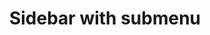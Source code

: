 ---
title: Sidebar with submenu
category: Application
paid: true
isActive: true
ltr: {"react":{"jsxTail":[{"code":"import { useEffect, useRef, useState } from \"react\";\n\nconst Menu = (props) => {\n    const { children, items } = props\n    const [isOpened, setIsOpened] = useState(false)\n    return (\n        <div className=\"\">\n            <button className=\"w-full flex items-center justify-between text-gray-600 p-2 rounded-lg  hover:bg-gray-50 active:bg-gray-100 duration-150\"\n                onClick={() => setIsOpened(!isOpened)}\n            >\n                <div className=\"flex items-center gap-x-2\">\n                    {children}\n                </div>\n                <svg xmlns=\"http://www.w3.org/2000/svg\" viewBox=\"0 0 20 20\" fill=\"currentColor\" className={`w-5 h-5 duration-150 ${isOpened ? 'rotate-180' : ''}`}>\n                    <path fillRule=\"evenodd\" d=\"M5.23 7.21a.75.75 0 011.06.02L10 11.168l3.71-3.938a.75.75 0 111.08 1.04l-4.25 4.5a.75.75 0 01-1.08 0l-4.25-4.5a.75.75 0 01.02-1.06z\" clipRule=\"evenodd\" />\n                </svg>\n            </button>\n            {\n                isOpened ? (\n                    <ul className=\"mx-4 px-2 border-l text-sm font-medium\">\n                        {\n                            items.map((item, idx) => (\n                                <li key={idx}>\n                                    <a href={item.href} className=\"flex items-center gap-x-2 text-gray-600 p-2 rounded-lg  hover:bg-gray-50 active:bg-gray-100 duration-150\">\n                                        {\n                                            item.icon ? (\n                                                <div className=\"text-gray-500\">{item.icon}</div>\n                                            ) : \"\"\n                                        }\n                                        {item.name}\n                                    </a>\n                                </li>\n                            ))\n                        }\n                    </ul>\n                ) : \"\"\n            }\n        </div>\n    )\n}\n\nconst Sidebar = () => {\n\n    const navigation = [\n        {\n            href: 'javascript:void(0)',\n            name: 'Overview',\n            icon: <svg xmlns=\"http://www.w3.org/2000/svg\" fill=\"none\" viewBox=\"0 0 24 24\" strokeWidth={1.5} stroke=\"currentColor\" className=\"w-5 h-5\">\n                <path strokeLinecap=\"round\" strokeLinejoin=\"round\" d=\"M6 6.878V6a2.25 2.25 0 012.25-2.25h7.5A2.25 2.25 0 0118 6v.878m-12 0c.235-.083.487-.128.75-.128h10.5c.263 0 .515.045.75.128m-12 0A2.25 2.25 0 004.5 9v.878m13.5-3A2.25 2.25 0 0119.5 9v.878m0 0a2.246 2.246 0 00-.75-.128H5.25c-.263 0-.515.045-.75.128m15 0A2.25 2.25 0 0121 12v6a2.25 2.25 0 01-2.25 2.25H5.25A2.25 2.25 0 013 18v-6c0-.98.626-1.813 1.5-2.122\" />\n            </svg>\n            ,\n        },\n        {\n            href: 'javascript:void(0)',\n            name: 'Integration',\n            icon: <svg xmlns=\"http://www.w3.org/2000/svg\" fill=\"none\" viewBox=\"0 0 24 24\" strokeWidth={1.5} stroke=\"currentColor\" className=\"w-5 h-5\">\n                <path strokeLinecap=\"round\" strokeLinejoin=\"round\" d=\"M14.25 6.087c0-.355.186-.676.401-.959.221-.29.349-.634.349-1.003 0-1.036-1.007-1.875-2.25-1.875s-2.25.84-2.25 1.875c0 .369.128.713.349 1.003.215.283.401.604.401.959v0a.64.64 0 01-.657.643 48.39 48.39 0 01-4.163-.3c.186 1.613.293 3.25.315 4.907a.656.656 0 01-.658.663v0c-.355 0-.676-.186-.959-.401a1.647 1.647 0 00-1.003-.349c-1.036 0-1.875 1.007-1.875 2.25s.84 2.25 1.875 2.25c.369 0 .713-.128 1.003-.349.283-.215.604-.401.959-.401v0c.31 0 .555.26.532.57a48.039 48.039 0 01-.642 5.056c1.518.19 3.058.309 4.616.354a.64.64 0 00.657-.643v0c0-.355-.186-.676-.401-.959a1.647 1.647 0 01-.349-1.003c0-1.035 1.008-1.875 2.25-1.875 1.243 0 2.25.84 2.25 1.875 0 .369-.128.713-.349 1.003-.215.283-.4.604-.4.959v0c0 .333.277.599.61.58a48.1 48.1 0 005.427-.63 48.05 48.05 0 00.582-4.717.532.532 0 00-.533-.57v0c-.355 0-.676.186-.959.401-.29.221-.634.349-1.003.349-1.035 0-1.875-1.007-1.875-2.25s.84-2.25 1.875-2.25c.37 0 .713.128 1.003.349.283.215.604.401.96.401v0a.656.656 0 00.658-.663 48.422 48.422 0 00-.37-5.36c-1.886.342-3.81.574-5.766.689a.578.578 0 01-.61-.58v0z\" />\n            </svg>\n            ,\n        },\n        {\n            href: 'javascript:void(0)',\n            name: 'Plans',\n            icon: <svg xmlns=\"http://www.w3.org/2000/svg\" fill=\"none\" viewBox=\"0 0 24 24\" strokeWidth={1.5} stroke=\"currentColor\" className=\"w-5 h-5\">\n                <path strokeLinecap=\"round\" strokeLinejoin=\"round\" d=\"M3.75 6A2.25 2.25 0 016 3.75h2.25A2.25 2.25 0 0110.5 6v2.25a2.25 2.25 0 01-2.25 2.25H6a2.25 2.25 0 01-2.25-2.25V6zM3.75 15.75A2.25 2.25 0 016 13.5h2.25a2.25 2.25 0 012.25 2.25V18a2.25 2.25 0 01-2.25 2.25H6A2.25 2.25 0 013.75 18v-2.25zM13.5 6a2.25 2.25 0 012.25-2.25H18A2.25 2.25 0 0120.25 6v2.25A2.25 2.25 0 0118 10.5h-2.25a2.25 2.25 0 01-2.25-2.25V6zM13.5 15.75a2.25 2.25 0 012.25-2.25H18a2.25 2.25 0 012.25 2.25V18A2.25 2.25 0 0118 20.25h-2.25A2.25 2.25 0 0113.5 18v-2.25z\" />\n            </svg>\n\n            ,\n        },\n        {\n            href: 'javascript:void(0)',\n            name: 'Transactions',\n            icon: <svg xmlns=\"http://www.w3.org/2000/svg\" fill=\"none\" viewBox=\"0 0 24 24\" strokeWidth={1.5} stroke=\"currentColor\" className=\"w-5 h-5\">\n                <path strokeLinecap=\"round\" strokeLinejoin=\"round\" d=\"M6.429 9.75L2.25 12l4.179 2.25m0-4.5l5.571 3 5.571-3m-11.142 0L2.25 7.5 12 2.25l9.75 5.25-4.179 2.25m0 0L21.75 12l-4.179 2.25m0 0l4.179 2.25L12 21.75 2.25 16.5l4.179-2.25m11.142 0l-5.571 3-5.571-3\" />\n            </svg>,\n        }\n    ]\n\n    const navsFooter = [\n        {\n            href: 'javascript:void(0)',\n            name: 'Help',\n            icon: <svg xmlns=\"http://www.w3.org/2000/svg\" fill=\"none\" viewBox=\"0 0 24 24\" strokeWidth={1.5} stroke=\"currentColor\" className=\"w-5 h-5\">\n                <path strokeLinecap=\"round\" strokeLinejoin=\"round\" d=\"M9.879 7.519c1.171-1.025 3.071-1.025 4.242 0 1.172 1.025 1.172 2.687 0 3.712-.203.179-.43.326-.67.442-.745.361-1.45.999-1.45 1.827v.75M21 12a9 9 0 11-18 0 9 9 0 0118 0zm-9 5.25h.008v.008H12v-.008z\" />\n            </svg>\n            ,\n        },\n        {\n            href: 'javascript:void(0)',\n            name: 'Settings',\n            icon: <svg xmlns=\"http://www.w3.org/2000/svg\" fill=\"none\" viewBox=\"0 0 24 24\" strokeWidth={1.5} stroke=\"currentColor\" className=\"w-5 h-5\">\n                <path strokeLinecap=\"round\" strokeLinejoin=\"round\" d=\"M9.594 3.94c.09-.542.56-.94 1.11-.94h2.593c.55 0 1.02.398 1.11.94l.213 1.281c.063.374.313.686.645.87.074.04.147.083.22.127.324.196.72.257 1.075.124l1.217-.456a1.125 1.125 0 011.37.49l1.296 2.247a1.125 1.125 0 01-.26 1.431l-1.003.827c-.293.24-.438.613-.431.992a6.759 6.759 0 010 .255c-.007.378.138.75.43.99l1.005.828c.424.35.534.954.26 1.43l-1.298 2.247a1.125 1.125 0 01-1.369.491l-1.217-.456c-.355-.133-.75-.072-1.076.124a6.57 6.57 0 01-.22.128c-.331.183-.581.495-.644.869l-.213 1.28c-.09.543-.56.941-1.11.941h-2.594c-.55 0-1.02-.398-1.11-.94l-.213-1.281c-.062-.374-.312-.686-.644-.87a6.52 6.52 0 01-.22-.127c-.325-.196-.72-.257-1.076-.124l-1.217.456a1.125 1.125 0 01-1.369-.49l-1.297-2.247a1.125 1.125 0 01.26-1.431l1.004-.827c.292-.24.437-.613.43-.992a6.932 6.932 0 010-.255c.007-.378-.138-.75-.43-.99l-1.004-.828a1.125 1.125 0 01-.26-1.43l1.297-2.247a1.125 1.125 0 011.37-.491l1.216.456c.356.133.751.072 1.076-.124.072-.044.146-.087.22-.128.332-.183.582-.495.644-.869l.214-1.281z\" />\n                <path strokeLinecap=\"round\" strokeLinejoin=\"round\" d=\"M15 12a3 3 0 11-6 0 3 3 0 016 0z\" />\n            </svg>\n            ,\n        }\n    ]\n\n    const nestedNav = [{ name: \"Cards\", href: \"javascript:void(0)\", icon: \"\" }, { name: \"Chekouts\", href: \"javascript:void(0)\", icon: \"\" }, { name: \"Payments\", href: \"javascript:void(0)\", icon: \"\" }, { name: \"Get paid\", href: \"javascript:void(0)\", icon: \"\" }]\n\n    const profileRef = useRef()\n\n    const [isProfileActive, setIsProfileActive] = useState(false)\n\n    useEffect(() => {\n        const handleProfile = (e) => {\n            if (profileRef.current && !profileRef.current.contains(e.target)) setIsProfileActive(false)\n        }\n        document.addEventListener('click', handleProfile)\n    }, [])\n\n    return (\n        <>\n            <nav\n                className=\"fixed top-0 left-0 w-full h-full border-r bg-white space-y-8 sm:w-80\">\n                <div class=\"flex flex-col h-full px-4\">\n                    <div className='h-20 flex items-center pl-2'>\n                        <div className=\"w-full flex items-center gap-x-4\">\n                            <img src=\"https://randomuser.me/api/portraits/women/79.jpg\" className=\"w-10 h-10 rounded-full\" />\n                            <div>\n                                <span className=\"block text-gray-700 text-sm font-semibold\">Alivika tony</span>\n                                <span\n                                    className=\"block mt-px text-gray-600 text-xs\"\n                                >\n                                    Hobby Plan\n                                </span>\n                            </div>\n                            <div className=\"relative flex-1 text-right\">\n                                <button ref={profileRef} className=\"p-1.5 rounded-md text-gray-500 hover:bg-gray-50 active:bg-gray-100\"\n                                    onClick={() => setIsProfileActive(!isProfileActive)}\n                                >\n                                    <svg xmlns=\"http://www.w3.org/2000/svg\" viewBox=\"0 0 20 20\" fill=\"currentColor\" className=\"w-5 h-5\">\n                                        <path fillRule=\"evenodd\" d=\"M10 3a.75.75 0 01.55.24l3.25 3.5a.75.75 0 11-1.1 1.02L10 4.852 7.3 7.76a.75.75 0 01-1.1-1.02l3.25-3.5A.75.75 0 0110 3zm-3.76 9.2a.75.75 0 011.06.04l2.7 2.908 2.7-2.908a.75.75 0 111.1 1.02l-3.25 3.5a.75.75 0 01-1.1 0l-3.25-3.5a.75.75 0 01.04-1.06z\" clipRule=\"evenodd\" />\n                                    </svg>\n                                </button>\n                                {\n                                    isProfileActive ? (\n                                        <div className=\"absolute z-10 top-12 right-0 w-64 rounded-lg bg-white shadow-md border text-sm text-gray-600\">\n                                            <div className=\"p-2 text-left\">\n                                                <span className=\"block text-gray-500/80 p-2\">alivika@gmail.com</span>\n                                                <a href=\"javascript:void(0)\" className=\"block w-full p-2 text-left rounded-md hover:bg-gray-50 active:bg-gray-100 duration-150\">\n                                                    Add another account\n                                                </a>\n                                                <div className=\"relative rounded-md hover:bg-gray-50 active:bg-gray-100 duration-150\">\n                                                    <svg xmlns=\"http://www.w3.org/2000/svg\" viewBox=\"0 0 20 20\" fill=\"currentColor\" className=\"w-4 h-4 absolute right-1 inset-y-0 my-auto pointer-events-none\">\n                                                        <path fillRule=\"evenodd\" d=\"M10 3a.75.75 0 01.55.24l3.25 3.5a.75.75 0 11-1.1 1.02L10 4.852 7.3 7.76a.75.75 0 01-1.1-1.02l3.25-3.5A.75.75 0 0110 3zm-3.76 9.2a.75.75 0 011.06.04l2.7 2.908 2.7-2.908a.75.75 0 111.1 1.02l-3.25 3.5a.75.75 0 01-1.1 0l-3.25-3.5a.75.75 0 01.04-1.06z\" clipRule=\"evenodd\" />\n                                                    </svg>\n                                                    <select className=\"w-full cursor-pointer appearance-none bg-transparent p-2 outline-none\">\n                                                        <option disabled selected>Theme</option>\n                                                        <option>Dark</option>\n                                                        <option>Light</option>\n                                                    </select>\n                                                </div>\n                                                <button className=\"block w-full p-2 text-left rounded-md hover:bg-gray-50 active:bg-gray-100 duration-150\">\n                                                    Logout\n                                                </button>\n                                            </div>\n                                        </div>\n                                    ) : \"\"\n                                }\n                            </div>\n                        </div>\n                    </div>\n                    <div className=\"overflow-auto\">\n                        <ul className=\"text-sm font-medium flex-1\">\n                            {\n                                navigation.map((item, idx) => (\n                                    <li key={idx}>\n                                        <a href={item.href} className=\"flex items-center gap-x-2 text-gray-600 p-2 rounded-lg  hover:bg-gray-50 active:bg-gray-100 duration-150\">\n                                            <div className=\"text-gray-500\">{item.icon}</div>\n                                            {item.name}\n                                        </a>\n                                    </li>\n                                ))\n                            }\n                            <li>\n                                <Menu items={nestedNav}>\n                                    <svg xmlns=\"http://www.w3.org/2000/svg\" fill=\"none\" viewBox=\"0 0 24 24\" strokeWidth={1.5} stroke=\"currentColor\" className=\"w-5 h-5 text-gray-500\">\n                                        <path strokeLinecap=\"round\" strokeLinejoin=\"round\" d=\"M2.25 8.25h19.5M2.25 9h19.5m-16.5 5.25h6m-6 2.25h3m-3.75 3h15a2.25 2.25 0 002.25-2.25V6.75A2.25 2.25 0 0019.5 4.5h-15a2.25 2.25 0 00-2.25 2.25v10.5A2.25 2.25 0 004.5 19.5z\" />\n                                    </svg>\n                                    Billing\n                                </Menu>\n                            </li>\n                        </ul>\n                        <div className=\"pt-2 mt-2 border-t\">\n                            <ul className=\"text-sm font-medium\">\n                                {\n                                    navsFooter.map((item, idx) => (\n                                        <li key={idx}>\n                                            <a href={item.href} className=\"flex items-center gap-x-2 text-gray-600 p-2 rounded-lg  hover:bg-gray-50 active:bg-gray-100 duration-150\">\n                                                <div className=\"text-gray-500\">{item.icon}</div>\n                                                {item.name}\n                                            </a>\n                                        </li>\n                                    ))\n                                }\n                            </ul>\n                        </div>\n                    </div >\n                </div>\n            </nav>\n        </>\n    );\n};\n\nexport default Sidebar;","label":"App.jsx"}],"jsxCss":[]},"preview":"function App() {\nconst Menu = (props) => {\n    const { children, items } = props\n    const [isOpened, setIsOpened] = React.useState(false)\n    return (\n        <div className=\"\">\n            <button className=\"w-full flex items-center justify-between text-gray-600 p-2 rounded-lg  hover:bg-gray-50 active:bg-gray-100 duration-150\"\n                onClick={() => setIsOpened(!isOpened)}\n            >\n                <div className=\"flex items-center gap-x-2\">\n                    {children}\n                </div>\n                <svg xmlns=\"http://www.w3.org/2000/svg\" viewBox=\"0 0 20 20\" fill=\"currentColor\" className={`w-5 h-5 duration-150 ${isOpened ? 'rotate-180' : ''}`}>\n                    <path fillRule=\"evenodd\" d=\"M5.23 7.21a.75.75 0 011.06.02L10 11.168l3.71-3.938a.75.75 0 111.08 1.04l-4.25 4.5a.75.75 0 01-1.08 0l-4.25-4.5a.75.75 0 01.02-1.06z\" clipRule=\"evenodd\" />\n                </svg>\n            </button>\n            {\n                isOpened ? (\n                    <ul className=\"mx-4 px-2 border-l text-sm font-medium\">\n                        {\n                            items.map((item, idx) => (\n                                <li key={idx}>\n                                    <a href={item.href} className=\"flex items-center gap-x-2 text-gray-600 p-2 rounded-lg  hover:bg-gray-50 active:bg-gray-100 duration-150\">\n                                        {\n                                            item.icon ? (\n                                                <div className=\"text-gray-500\">{item.icon}</div>\n                                            ) : \"\"\n                                        }\n                                        {item.name}\n                                    </a>\n                                </li>\n                            ))\n                        }\n                    </ul>\n                ) : \"\"\n            }\n        </div>\n    )\n}\n\n    const navigation = [\n        {\n            href: 'javascript:void(0)',\n            name: 'Overview',\n            icon: <svg xmlns=\"http://www.w3.org/2000/svg\" fill=\"none\" viewBox=\"0 0 24 24\" strokeWidth={1.5} stroke=\"currentColor\" className=\"w-5 h-5\">\n                <path strokeLinecap=\"round\" strokeLinejoin=\"round\" d=\"M6 6.878V6a2.25 2.25 0 012.25-2.25h7.5A2.25 2.25 0 0118 6v.878m-12 0c.235-.083.487-.128.75-.128h10.5c.263 0 .515.045.75.128m-12 0A2.25 2.25 0 004.5 9v.878m13.5-3A2.25 2.25 0 0119.5 9v.878m0 0a2.246 2.246 0 00-.75-.128H5.25c-.263 0-.515.045-.75.128m15 0A2.25 2.25 0 0121 12v6a2.25 2.25 0 01-2.25 2.25H5.25A2.25 2.25 0 013 18v-6c0-.98.626-1.813 1.5-2.122\" />\n            </svg>\n            ,\n        },\n        {\n            href: 'javascript:void(0)',\n            name: 'Integration',\n            icon: <svg xmlns=\"http://www.w3.org/2000/svg\" fill=\"none\" viewBox=\"0 0 24 24\" strokeWidth={1.5} stroke=\"currentColor\" className=\"w-5 h-5\">\n                <path strokeLinecap=\"round\" strokeLinejoin=\"round\" d=\"M14.25 6.087c0-.355.186-.676.401-.959.221-.29.349-.634.349-1.003 0-1.036-1.007-1.875-2.25-1.875s-2.25.84-2.25 1.875c0 .369.128.713.349 1.003.215.283.401.604.401.959v0a.64.64 0 01-.657.643 48.39 48.39 0 01-4.163-.3c.186 1.613.293 3.25.315 4.907a.656.656 0 01-.658.663v0c-.355 0-.676-.186-.959-.401a1.647 1.647 0 00-1.003-.349c-1.036 0-1.875 1.007-1.875 2.25s.84 2.25 1.875 2.25c.369 0 .713-.128 1.003-.349.283-.215.604-.401.959-.401v0c.31 0 .555.26.532.57a48.039 48.039 0 01-.642 5.056c1.518.19 3.058.309 4.616.354a.64.64 0 00.657-.643v0c0-.355-.186-.676-.401-.959a1.647 1.647 0 01-.349-1.003c0-1.035 1.008-1.875 2.25-1.875 1.243 0 2.25.84 2.25 1.875 0 .369-.128.713-.349 1.003-.215.283-.4.604-.4.959v0c0 .333.277.599.61.58a48.1 48.1 0 005.427-.63 48.05 48.05 0 00.582-4.717.532.532 0 00-.533-.57v0c-.355 0-.676.186-.959.401-.29.221-.634.349-1.003.349-1.035 0-1.875-1.007-1.875-2.25s.84-2.25 1.875-2.25c.37 0 .713.128 1.003.349.283.215.604.401.96.401v0a.656.656 0 00.658-.663 48.422 48.422 0 00-.37-5.36c-1.886.342-3.81.574-5.766.689a.578.578 0 01-.61-.58v0z\" />\n            </svg>\n            ,\n        },\n        {\n            href: 'javascript:void(0)',\n            name: 'Plans',\n            icon: <svg xmlns=\"http://www.w3.org/2000/svg\" fill=\"none\" viewBox=\"0 0 24 24\" strokeWidth={1.5} stroke=\"currentColor\" className=\"w-5 h-5\">\n                <path strokeLinecap=\"round\" strokeLinejoin=\"round\" d=\"M3.75 6A2.25 2.25 0 016 3.75h2.25A2.25 2.25 0 0110.5 6v2.25a2.25 2.25 0 01-2.25 2.25H6a2.25 2.25 0 01-2.25-2.25V6zM3.75 15.75A2.25 2.25 0 016 13.5h2.25a2.25 2.25 0 012.25 2.25V18a2.25 2.25 0 01-2.25 2.25H6A2.25 2.25 0 013.75 18v-2.25zM13.5 6a2.25 2.25 0 012.25-2.25H18A2.25 2.25 0 0120.25 6v2.25A2.25 2.25 0 0118 10.5h-2.25a2.25 2.25 0 01-2.25-2.25V6zM13.5 15.75a2.25 2.25 0 012.25-2.25H18a2.25 2.25 0 012.25 2.25V18A2.25 2.25 0 0118 20.25h-2.25A2.25 2.25 0 0113.5 18v-2.25z\" />\n            </svg>\n\n            ,\n        },\n        {\n            href: 'javascript:void(0)',\n            name: 'Transactions',\n            icon: <svg xmlns=\"http://www.w3.org/2000/svg\" fill=\"none\" viewBox=\"0 0 24 24\" strokeWidth={1.5} stroke=\"currentColor\" className=\"w-5 h-5\">\n                <path strokeLinecap=\"round\" strokeLinejoin=\"round\" d=\"M6.429 9.75L2.25 12l4.179 2.25m0-4.5l5.571 3 5.571-3m-11.142 0L2.25 7.5 12 2.25l9.75 5.25-4.179 2.25m0 0L21.75 12l-4.179 2.25m0 0l4.179 2.25L12 21.75 2.25 16.5l4.179-2.25m11.142 0l-5.571 3-5.571-3\" />\n            </svg>,\n        }\n    ]\n\n    const navsFooter = [\n        {\n            href: 'javascript:void(0)',\n            name: 'Help',\n            icon: <svg xmlns=\"http://www.w3.org/2000/svg\" fill=\"none\" viewBox=\"0 0 24 24\" strokeWidth={1.5} stroke=\"currentColor\" className=\"w-5 h-5\">\n                <path strokeLinecap=\"round\" strokeLinejoin=\"round\" d=\"M9.879 7.519c1.171-1.025 3.071-1.025 4.242 0 1.172 1.025 1.172 2.687 0 3.712-.203.179-.43.326-.67.442-.745.361-1.45.999-1.45 1.827v.75M21 12a9 9 0 11-18 0 9 9 0 0118 0zm-9 5.25h.008v.008H12v-.008z\" />\n            </svg>\n            ,\n        },\n        {\n            href: 'javascript:void(0)',\n            name: 'Settings',\n            icon: <svg xmlns=\"http://www.w3.org/2000/svg\" fill=\"none\" viewBox=\"0 0 24 24\" strokeWidth={1.5} stroke=\"currentColor\" className=\"w-5 h-5\">\n                <path strokeLinecap=\"round\" strokeLinejoin=\"round\" d=\"M9.594 3.94c.09-.542.56-.94 1.11-.94h2.593c.55 0 1.02.398 1.11.94l.213 1.281c.063.374.313.686.645.87.074.04.147.083.22.127.324.196.72.257 1.075.124l1.217-.456a1.125 1.125 0 011.37.49l1.296 2.247a1.125 1.125 0 01-.26 1.431l-1.003.827c-.293.24-.438.613-.431.992a6.759 6.759 0 010 .255c-.007.378.138.75.43.99l1.005.828c.424.35.534.954.26 1.43l-1.298 2.247a1.125 1.125 0 01-1.369.491l-1.217-.456c-.355-.133-.75-.072-1.076.124a6.57 6.57 0 01-.22.128c-.331.183-.581.495-.644.869l-.213 1.28c-.09.543-.56.941-1.11.941h-2.594c-.55 0-1.02-.398-1.11-.94l-.213-1.281c-.062-.374-.312-.686-.644-.87a6.52 6.52 0 01-.22-.127c-.325-.196-.72-.257-1.076-.124l-1.217.456a1.125 1.125 0 01-1.369-.49l-1.297-2.247a1.125 1.125 0 01.26-1.431l1.004-.827c.292-.24.437-.613.43-.992a6.932 6.932 0 010-.255c.007-.378-.138-.75-.43-.99l-1.004-.828a1.125 1.125 0 01-.26-1.43l1.297-2.247a1.125 1.125 0 011.37-.491l1.216.456c.356.133.751.072 1.076-.124.072-.044.146-.087.22-.128.332-.183.582-.495.644-.869l.214-1.281z\" />\n                <path strokeLinecap=\"round\" strokeLinejoin=\"round\" d=\"M15 12a3 3 0 11-6 0 3 3 0 016 0z\" />\n            </svg>\n            ,\n        }\n    ]\n\n    const nestedNav = [{ name: \"Cards\", href: \"javascript:void(0)\", icon: \"\" }, { name: \"Chekouts\", href: \"javascript:void(0)\", icon: \"\" }, { name: \"Payments\", href: \"javascript:void(0)\", icon: \"\" }, { name: \"Get paid\", href: \"javascript:void(0)\", icon: \"\" }]\n\n    const profileRef = React.useRef()\n\n    const [isProfileActive, setIsProfileActive] = React.useState(false)\n\n    React.useEffect(() => {\n        const handleProfile = (e) => {\n            if (profileRef.current && !profileRef.current.contains(e.target)) setIsProfileActive(false)\n        }\n        document.addEventListener('click', handleProfile)\n    }, [])\n\n    return (\n        <div style={{height: \"800px\"}}>\n            <nav\n                className=\"fixed top-0 left-0 w-full h-full border-r bg-white space-y-8 sm:w-80\">\n                <div class=\"flex flex-col h-full px-4\">\n                    <div className='h-20 flex items-center pl-2'>\n                        <div className=\"w-full flex items-center gap-x-4\">\n                            <img src=\"https://randomuser.me/api/portraits/women/79.jpg\" className=\"w-10 h-10 rounded-full\" />\n                            <div>\n                                <span className=\"block text-gray-700 text-sm font-semibold\">Alivika tony</span>\n                                <span\n                                    className=\"block mt-px text-gray-600 text-xs\"\n                                >\n                                    Hobby Plan\n                                </span>\n                            </div>\n                            <div className=\"relative flex-1 text-right\">\n                                <button ref={profileRef} className=\"p-1.5 rounded-md text-gray-500 hover:bg-gray-50 active:bg-gray-100\"\n                                    onClick={() => setIsProfileActive(!isProfileActive)}\n                                >\n                                    <svg xmlns=\"http://www.w3.org/2000/svg\" viewBox=\"0 0 20 20\" fill=\"currentColor\" className=\"w-5 h-5\">\n                                        <path fillRule=\"evenodd\" d=\"M10 3a.75.75 0 01.55.24l3.25 3.5a.75.75 0 11-1.1 1.02L10 4.852 7.3 7.76a.75.75 0 01-1.1-1.02l3.25-3.5A.75.75 0 0110 3zm-3.76 9.2a.75.75 0 011.06.04l2.7 2.908 2.7-2.908a.75.75 0 111.1 1.02l-3.25 3.5a.75.75 0 01-1.1 0l-3.25-3.5a.75.75 0 01.04-1.06z\" clipRule=\"evenodd\" />\n                                    </svg>\n                                </button>\n                                {\n                                    isProfileActive ? (\n                                        <div className=\"absolute z-10 top-12 right-0 w-64 rounded-lg bg-white shadow-md border text-sm text-gray-600\">\n                                            <div className=\"p-2 text-left\">\n                                                <span className=\"block text-gray-500/80 p-2\">alivika@gmail.com</span>\n                                                <a href=\"javascript:void(0)\" className=\"block w-full p-2 text-left rounded-md hover:bg-gray-50 active:bg-gray-100 duration-150\">\n                                                    Add another account\n                                                </a>\n                                                <div className=\"relative rounded-md hover:bg-gray-50 active:bg-gray-100 duration-150\">\n                                                    <svg xmlns=\"http://www.w3.org/2000/svg\" viewBox=\"0 0 20 20\" fill=\"currentColor\" className=\"w-4 h-4 absolute right-1 inset-y-0 my-auto pointer-events-none\">\n                                                        <path fillRule=\"evenodd\" d=\"M10 3a.75.75 0 01.55.24l3.25 3.5a.75.75 0 11-1.1 1.02L10 4.852 7.3 7.76a.75.75 0 01-1.1-1.02l3.25-3.5A.75.75 0 0110 3zm-3.76 9.2a.75.75 0 011.06.04l2.7 2.908 2.7-2.908a.75.75 0 111.1 1.02l-3.25 3.5a.75.75 0 01-1.1 0l-3.25-3.5a.75.75 0 01.04-1.06z\" clipRule=\"evenodd\" />\n                                                    </svg>\n                                                    <select className=\"w-full cursor-pointer appearance-none bg-transparent p-2 outline-none\">\n                                                        <option disabled selected>Theme</option>\n                                                        <option>Dark</option>\n                                                        <option>Light</option>\n                                                    </select>\n                                                </div>\n                                                <button className=\"block w-full p-2 text-left rounded-md hover:bg-gray-50 active:bg-gray-100 duration-150\">\n                                                    Logout\n                                                </button>\n                                            </div>\n                                        </div>\n                                    ) : \"\"\n                                }\n                            </div>\n                        </div>\n                    </div>\n                    <div className=\"overflow-auto\">\n                        <ul className=\"text-sm font-medium flex-1\">\n                            {\n                                navigation.map((item, idx) => (\n                                    <li key={idx}>\n                                        <a href={item.href} className=\"flex items-center gap-x-2 text-gray-600 p-2 rounded-lg  hover:bg-gray-50 active:bg-gray-100 duration-150\">\n                                            <div className=\"text-gray-500\">{item.icon}</div>\n                                            {item.name}\n                                        </a>\n                                    </li>\n                                ))\n                            }\n                            <li>\n                                <Menu items={nestedNav}>\n                                    <svg xmlns=\"http://www.w3.org/2000/svg\" fill=\"none\" viewBox=\"0 0 24 24\" strokeWidth={1.5} stroke=\"currentColor\" className=\"w-5 h-5 text-gray-500\">\n                                        <path strokeLinecap=\"round\" strokeLinejoin=\"round\" d=\"M2.25 8.25h19.5M2.25 9h19.5m-16.5 5.25h6m-6 2.25h3m-3.75 3h15a2.25 2.25 0 002.25-2.25V6.75A2.25 2.25 0 0019.5 4.5h-15a2.25 2.25 0 00-2.25 2.25v10.5A2.25 2.25 0 004.5 19.5z\" />\n                                    </svg>\n                                    Billing\n                                </Menu>\n                            </li>\n                        </ul>\n                        <div className=\"pt-2 mt-2 border-t\">\n                            <ul className=\"text-sm font-medium\">\n                                {\n                                    navsFooter.map((item, idx) => (\n                                        <li key={idx}>\n                                            <a href={item.href} className=\"flex items-center gap-x-2 text-gray-600 p-2 rounded-lg  hover:bg-gray-50 active:bg-gray-100 duration-150\">\n                                                <div className=\"text-gray-500\">{item.icon}</div>\n                                                {item.name}\n                                            </a>\n                                        </li>\n                                    ))\n                                }\n                            </ul>\n                        </div>\n                    </div >\n                </div>\n            </nav>\n        </div>\n    );\n};","vue":{"vueCss":[],"vueTail":[]}}
rtl: {"vue":{"vueTail":[],"vueCss":[]},"react":{"jsxTail":[{"label":"App.jsx","code":"import { useEffect, useRef, useState } from \"react\";\n\nconst Menu = (props) => {\n    const { children, items } = props\n    const [isOpened, setIsOpened] = useState(false)\n    return (\n        <div className=\"\">\n            <button className=\"w-full flex items-center justify-between text-gray-600 p-2 rounded-lg  hover:bg-gray-50 active:bg-gray-100 duration-150\"\n                onClick={() => setIsOpened(!isOpened)}\n            >\n                <div className=\"flex items-center gap-x-2\">\n                    {children}\n                </div>\n                <svg xmlns=\"http://www.w3.org/2000/svg\" viewBox=\"0 0 20 20\" fill=\"currentColor\" className={`w-5 h-5 duration-150 ${isOpened ? 'rotate-180' : ''}`}>\n                    <path fillRule=\"evenodd\" d=\"M5.23 7.21a.75.75 0 011.06.02L10 11.168l3.71-3.938a.75.75 0 111.08 1.04l-4.25 4.5a.75.75 0 01-1.08 0l-4.25-4.5a.75.75 0 01.02-1.06z\" clipRule=\"evenodd\" />\n                </svg>\n            </button>\n            {\n                isOpened ? (\n                    <ul className=\"mx-4 px-2 border-r text-sm font-medium\">\n                        {\n                            items.map((item, idx) => (\n                                <li key={idx}>\n                                    <a href={item.href} className=\"flex items-center gap-x-2 text-gray-600 p-2 rounded-lg  hover:bg-gray-50 active:bg-gray-100 duration-150\">\n                                        {\n                                            item.icon ? (\n                                                <div className=\"text-gray-500\">{item.icon}</div>\n                                            ) : \"\"\n                                        }\n                                        {item.name}\n                                    </a>\n                                </li>\n                            ))\n                        }\n                    </ul>\n                ) : \"\"\n            }\n        </div>\n    )\n}\n\nconst Sidebar = () => {\n\n    const navigation = [\n        {\n            href: 'javascript:void(0)',\n            name: 'ملخص',\n            icon: <svg xmlns=\"http://www.w3.org/2000/svg\" fill=\"none\" viewBox=\"0 0 24 24\" strokeWidth={1.5} stroke=\"currentColor\" className=\"w-5 h-5\">\n                <path strokeLinecap=\"round\" strokeLinejoin=\"round\" d=\"M6 6.878V6a2.25 2.25 0 012.25-2.25h7.5A2.25 2.25 0 0118 6v.878m-12 0c.235-.083.487-.128.75-.128h10.5c.263 0 .515.045.75.128m-12 0A2.25 2.25 0 004.5 9v.878m13.5-3A2.25 2.25 0 0119.5 9v.878m0 0a2.246 2.246 0 00-.75-.128H5.25c-.263 0-.515.045-.75.128m15 0A2.25 2.25 0 0121 12v6a2.25 2.25 0 01-2.25 2.25H5.25A2.25 2.25 0 013 18v-6c0-.98.626-1.813 1.5-2.122\" />\n            </svg>\n            ,\n        },\n        {\n            href: 'javascript:void(0)',\n            name: 'ادماج',\n            icon: <svg xmlns=\"http://www.w3.org/2000/svg\" fill=\"none\" viewBox=\"0 0 24 24\" strokeWidth={1.5} stroke=\"currentColor\" className=\"w-5 h-5\">\n                <path strokeLinecap=\"round\" strokeLinejoin=\"round\" d=\"M14.25 6.087c0-.355.186-.676.401-.959.221-.29.349-.634.349-1.003 0-1.036-1.007-1.875-2.25-1.875s-2.25.84-2.25 1.875c0 .369.128.713.349 1.003.215.283.401.604.401.959v0a.64.64 0 01-.657.643 48.39 48.39 0 01-4.163-.3c.186 1.613.293 3.25.315 4.907a.656.656 0 01-.658.663v0c-.355 0-.676-.186-.959-.401a1.647 1.647 0 00-1.003-.349c-1.036 0-1.875 1.007-1.875 2.25s.84 2.25 1.875 2.25c.369 0 .713-.128 1.003-.349.283-.215.604-.401.959-.401v0c.31 0 .555.26.532.57a48.039 48.039 0 01-.642 5.056c1.518.19 3.058.309 4.616.354a.64.64 0 00.657-.643v0c0-.355-.186-.676-.401-.959a1.647 1.647 0 01-.349-1.003c0-1.035 1.008-1.875 2.25-1.875 1.243 0 2.25.84 2.25 1.875 0 .369-.128.713-.349 1.003-.215.283-.4.604-.4.959v0c0 .333.277.599.61.58a48.1 48.1 0 005.427-.63 48.05 48.05 0 00.582-4.717.532.532 0 00-.533-.57v0c-.355 0-.676.186-.959.401-.29.221-.634.349-1.003.349-1.035 0-1.875-1.007-1.875-2.25s.84-2.25 1.875-2.25c.37 0 .713.128 1.003.349.283.215.604.401.96.401v0a.656.656 0 00.658-.663 48.422 48.422 0 00-.37-5.36c-1.886.342-3.81.574-5.766.689a.578.578 0 01-.61-.58v0z\" />\n            </svg>\n            ,\n        },\n        {\n            href: 'javascript:void(0)',\n            name: 'الخطط',\n            icon: <svg xmlns=\"http://www.w3.org/2000/svg\" fill=\"none\" viewBox=\"0 0 24 24\" strokeWidth={1.5} stroke=\"currentColor\" className=\"w-5 h-5\">\n                <path strokeLinecap=\"round\" strokeLinejoin=\"round\" d=\"M3.75 6A2.25 2.25 0 016 3.75h2.25A2.25 2.25 0 0110.5 6v2.25a2.25 2.25 0 01-2.25 2.25H6a2.25 2.25 0 01-2.25-2.25V6zM3.75 15.75A2.25 2.25 0 016 13.5h2.25a2.25 2.25 0 012.25 2.25V18a2.25 2.25 0 01-2.25 2.25H6A2.25 2.25 0 013.75 18v-2.25zM13.5 6a2.25 2.25 0 012.25-2.25H18A2.25 2.25 0 0120.25 6v2.25A2.25 2.25 0 0118 10.5h-2.25a2.25 2.25 0 01-2.25-2.25V6zM13.5 15.75a2.25 2.25 0 012.25-2.25H18a2.25 2.25 0 012.25 2.25V18A2.25 2.25 0 0118 20.25h-2.25A2.25 2.25 0 0113.5 18v-2.25z\" />\n            </svg>\n\n            ,\n        },\n        {\n            href: 'javascript:void(0)',\n            name: 'المعاملات',\n            icon: <svg xmlns=\"http://www.w3.org/2000/svg\" fill=\"none\" viewBox=\"0 0 24 24\" strokeWidth={1.5} stroke=\"currentColor\" className=\"w-5 h-5\">\n                <path strokeLinecap=\"round\" strokeLinejoin=\"round\" d=\"M6.429 9.75L2.25 12l4.179 2.25m0-4.5l5.571 3 5.571-3m-11.142 0L2.25 7.5 12 2.25l9.75 5.25-4.179 2.25m0 0L21.75 12l-4.179 2.25m0 0l4.179 2.25L12 21.75 2.25 16.5l4.179-2.25m11.142 0l-5.571 3-5.571-3\" />\n            </svg>,\n        }\n    ]\n\n    const navsFooter = [\n        {\n            href: 'javascript:void(0)',\n            name: 'مساعدة',\n            icon: <svg xmlns=\"http://www.w3.org/2000/svg\" fill=\"none\" viewBox=\"0 0 24 24\" strokeWidth={1.5} stroke=\"currentColor\" className=\"w-5 h-5\">\n                <path strokeLinecap=\"round\" strokeLinejoin=\"round\" d=\"M9.879 7.519c1.171-1.025 3.071-1.025 4.242 0 1.172 1.025 1.172 2.687 0 3.712-.203.179-.43.326-.67.442-.745.361-1.45.999-1.45 1.827v.75M21 12a9 9 0 11-18 0 9 9 0 0118 0zm-9 5.25h.008v.008H12v-.008z\" />\n            </svg>\n            ,\n        },\n        {\n            href: 'javascript:void(0)',\n            name: 'إعدادات',\n            icon: <svg xmlns=\"http://www.w3.org/2000/svg\" fill=\"none\" viewBox=\"0 0 24 24\" strokeWidth={1.5} stroke=\"currentColor\" className=\"w-5 h-5\">\n                <path strokeLinecap=\"round\" strokeLinejoin=\"round\" d=\"M9.594 3.94c.09-.542.56-.94 1.11-.94h2.593c.55 0 1.02.398 1.11.94l.213 1.281c.063.374.313.686.645.87.074.04.147.083.22.127.324.196.72.257 1.075.124l1.217-.456a1.125 1.125 0 011.37.49l1.296 2.247a1.125 1.125 0 01-.26 1.431l-1.003.827c-.293.24-.438.613-.431.992a6.759 6.759 0 010 .255c-.007.378.138.75.43.99l1.005.828c.424.35.534.954.26 1.43l-1.298 2.247a1.125 1.125 0 01-1.369.491l-1.217-.456c-.355-.133-.75-.072-1.076.124a6.57 6.57 0 01-.22.128c-.331.183-.581.495-.644.869l-.213 1.28c-.09.543-.56.941-1.11.941h-2.594c-.55 0-1.02-.398-1.11-.94l-.213-1.281c-.062-.374-.312-.686-.644-.87a6.52 6.52 0 01-.22-.127c-.325-.196-.72-.257-1.076-.124l-1.217.456a1.125 1.125 0 01-1.369-.49l-1.297-2.247a1.125 1.125 0 01.26-1.431l1.004-.827c.292-.24.437-.613.43-.992a6.932 6.932 0 010-.255c.007-.378-.138-.75-.43-.99l-1.004-.828a1.125 1.125 0 01-.26-1.43l1.297-2.247a1.125 1.125 0 011.37-.491l1.216.456c.356.133.751.072 1.076-.124.072-.044.146-.087.22-.128.332-.183.582-.495.644-.869l.214-1.281z\" />\n                <path strokeLinecap=\"round\" strokeLinejoin=\"round\" d=\"M15 12a3 3 0 11-6 0 3 3 0 016 0z\" />\n            </svg>\n            ,\n        },\n    ]\n\n    const nestedNav = [{ name: \"البطاقات\", href: \"javascript:void(0)\", icon: \"\" }, { name: \"الخروج\", href: \"javascript:void(0)\", icon: \"\" }, { name: \"المدفوعات\", href: \"javascript:void(0)\", icon: \"\" }, { name: \"الدفع\", href: \"javascript:void(0)\", icon: \"\" }]\n\n    const profileRef = useRef()\n\n    const [isProfileActive, setIsProfileActive] = useState(false)\n\n    useEffect(() => {\n        const handleProfile = (e) => {\n            if (profileRef.current && !profileRef.current.contains(e.target)) setIsProfileActive(false)\n        }\n        document.addEventListener('click', handleProfile)\n    }, [])\n\n    return (\n        <>\n            <nav\n                className=\"fixed top-0 right-0 w-full h-full border-l bg-white space-y-8 sm:w-80\">\n                <div class=\"flex flex-col h-full px-4\">\n                    <div className='h-20 flex items-center pr-2'>\n                        <div className=\"w-full flex items-center gap-x-4\">\n                            <img src=\"https://randomuser.me/api/portraits/women/79.jpg\" className=\"w-10 h-10 rounded-full\" />\n                            <div>\n                                <span className=\"block text-gray-700 text-sm font-semibold\">اليفيكا توني</span>\n                                <span\n                                    className=\"block mt-px text-gray-600 text-xs\"\n                                >\n                                    خطة هواية\n                                </span>\n                            </div>\n                            <div className=\"relative flex-1 text-left\">\n                                <button ref={profileRef} className=\"p-1.5 rounded-md text-gray-500 hover:bg-gray-50 active:bg-gray-100\"\n                                    onClick={() => setIsProfileActive(!isProfileActive)}\n                                >\n                                    <svg xmlns=\"http://www.w3.org/2000/svg\" viewBox=\"0 0 20 20\" fill=\"currentColor\" className=\"w-5 h-5\">\n                                        <path fillRule=\"evenodd\" d=\"M10 3a.75.75 0 01.55.24l3.25 3.5a.75.75 0 11-1.1 1.02L10 4.852 7.3 7.76a.75.75 0 01-1.1-1.02l3.25-3.5A.75.75 0 0110 3zm-3.76 9.2a.75.75 0 011.06.04l2.7 2.908 2.7-2.908a.75.75 0 111.1 1.02l-3.25 3.5a.75.75 0 01-1.1 0l-3.25-3.5a.75.75 0 01.04-1.06z\" clipRule=\"evenodd\" />\n                                    </svg>\n                                </button>\n                                {\n                                    isProfileActive ? (\n                                        <div className=\"absolute z-10 top-12 left-0 w-64 rounded-lg bg-white shadow-md border text-sm text-gray-600\">\n                                            <div className=\"p-2 text-right\">\n                                                <span className=\"block text-gray-500/80 p-2\">alivika@gmail.com</span>\n                                                <a href=\"javascript:void(0)\" className=\"block w-full p-2 rounded-md hover:bg-gray-50 active:bg-gray-100 duration-150\">\n                                                    أضف حساب آخر\n                                                </a>\n                                                <div className=\"relative rounded-md hover:bg-gray-50 active:bg-gray-100 duration-150\">\n                                                    <svg xmlns=\"http://www.w3.org/2000/svg\" viewBox=\"0 0 20 20\" fill=\"currentColor\" className=\"w-4 h-4 absolute left-1 inset-y-0 my-auto pointer-events-none\">\n                                                        <path fillRule=\"evenodd\" d=\"M10 3a.75.75 0 01.55.24l3.25 3.5a.75.75 0 11-1.1 1.02L10 4.852 7.3 7.76a.75.75 0 01-1.1-1.02l3.25-3.5A.75.75 0 0110 3zm-3.76 9.2a.75.75 0 011.06.04l2.7 2.908 2.7-2.908a.75.75 0 111.1 1.02l-3.25 3.5a.75.75 0 01-1.1 0l-3.25-3.5a.75.75 0 01.04-1.06z\" clipRule=\"evenodd\" />\n                                                    </svg>\n                                                    <select className=\"w-full cursor-pointer appearance-none bg-transparent p-2 outline-none\">\n                                                        <option disabled selected>الوضع</option>\n                                                        <option>مظلم</option>\n                                                        <option>مضيء</option>\n                                                    </select>\n                                                </div>\n                                                <button className=\"block w-full p-2 text-right rounded-md hover:bg-gray-50 active:bg-gray-100 duration-150\">\n                                                    تسجيل خروج\n                                                </button>\n                                            </div>\n                                        </div>\n                                    ) : \"\"\n                                }\n                            </div>\n                        </div>\n                    </div>\n                    <div className=\"overflow-auto\">\n                        <ul className=\"text-sm font-medium flex-1\">\n                            {\n                                navigation.map((item, idx) => (\n                                    <li key={idx}>\n                                        <a href={item.href} className=\"flex items-center gap-x-2 text-gray-600 p-2 rounded-lg  hover:bg-gray-50 active:bg-gray-100 duration-150\">\n                                            <div className=\"text-gray-500\">{item.icon}</div>\n                                            {item.name}\n                                        </a>\n                                    </li>\n                                ))\n                            }\n                            <li>\n                                <Menu items={nestedNav}>\n                                    <svg xmlns=\"http://www.w3.org/2000/svg\" fill=\"none\" viewBox=\"0 0 24 24\" strokeWidth={1.5} stroke=\"currentColor\" className=\"w-5 h-5 text-gray-500\">\n                                        <path strokeLinecap=\"round\" strokeLinejoin=\"round\" d=\"M2.25 8.25h19.5M2.25 9h19.5m-16.5 5.25h6m-6 2.25h3m-3.75 3h15a2.25 2.25 0 002.25-2.25V6.75A2.25 2.25 0 0019.5 4.5h-15a2.25 2.25 0 00-2.25 2.25v10.5A2.25 2.25 0 004.5 19.5z\" />\n                                    </svg>\n                                    الفواتير\n                                </Menu>\n                            </li>\n                        </ul>\n                        <div className=\"pt-2 mt-2 border-t\">\n                            <ul className=\"text-sm font-medium\">\n                                {\n                                    navsFooter.map((item, idx) => (\n                                        <li key={idx}>\n                                            <a href={item.href} className=\"flex items-center gap-x-2 text-gray-600 p-2 rounded-lg  hover:bg-gray-50 active:bg-gray-100 duration-150\">\n                                                <div className=\"text-gray-500\">{item.icon}</div>\n                                                {item.name}\n                                            </a>\n                                        </li>\n                                    ))\n                                }\n                            </ul>\n                        </div>\n                    </div >\n                </div>\n            </nav>\n        </>\n    );\n};\n\nexport default Sidebar;"}],"jsxCss":[]},"preview":"function App() {\n\n  const Menu = (props) => {\n    const { children, items } = props\n    const [isOpened, setIsOpened] = React.useState(false)\n    return (\n        <div className=\"\">\n            <button className=\"w-full flex items-center justify-between text-gray-600 p-2 rounded-lg  hover:bg-gray-50 active:bg-gray-100 duration-150\"\n                onClick={() => setIsOpened(!isOpened)}\n            >\n                <div className=\"flex items-center gap-x-2\">\n                    {children}\n                </div>\n                <svg xmlns=\"http://www.w3.org/2000/svg\" viewBox=\"0 0 20 20\" fill=\"currentColor\" className={`w-5 h-5 duration-150 ${isOpened ? 'rotate-180' : ''}`}>\n                    <path fillRule=\"evenodd\" d=\"M5.23 7.21a.75.75 0 011.06.02L10 11.168l3.71-3.938a.75.75 0 111.08 1.04l-4.25 4.5a.75.75 0 01-1.08 0l-4.25-4.5a.75.75 0 01.02-1.06z\" clipRule=\"evenodd\" />\n                </svg>\n            </button>\n            {\n                isOpened ? (\n                    <ul className=\"mx-4 px-2 border-r text-sm font-medium\">\n                        {\n                            items.map((item, idx) => (\n                                <li key={idx}>\n                                    <a href={item.href} className=\"flex items-center gap-x-2 text-gray-600 p-2 rounded-lg  hover:bg-gray-50 active:bg-gray-100 duration-150\">\n                                        {\n                                            item.icon ? (\n                                                <div className=\"text-gray-500\">{item.icon}</div>\n                                            ) : \"\"\n                                        }\n                                        {item.name}\n                                    </a>\n                                </li>\n                            ))\n                        }\n                    </ul>\n                ) : \"\"\n            }\n        </div>\n    )\n}\n\n    const navigation = [\n        {\n            href: 'javascript:void(0)',\n            name: 'ملخص',\n            icon: <svg xmlns=\"http://www.w3.org/2000/svg\" fill=\"none\" viewBox=\"0 0 24 24\" strokeWidth={1.5} stroke=\"currentColor\" className=\"w-5 h-5\">\n                <path strokeLinecap=\"round\" strokeLinejoin=\"round\" d=\"M6 6.878V6a2.25 2.25 0 012.25-2.25h7.5A2.25 2.25 0 0118 6v.878m-12 0c.235-.083.487-.128.75-.128h10.5c.263 0 .515.045.75.128m-12 0A2.25 2.25 0 004.5 9v.878m13.5-3A2.25 2.25 0 0119.5 9v.878m0 0a2.246 2.246 0 00-.75-.128H5.25c-.263 0-.515.045-.75.128m15 0A2.25 2.25 0 0121 12v6a2.25 2.25 0 01-2.25 2.25H5.25A2.25 2.25 0 013 18v-6c0-.98.626-1.813 1.5-2.122\" />\n            </svg>\n            ,\n        },\n        {\n            href: 'javascript:void(0)',\n            name: 'ادماج',\n            icon: <svg xmlns=\"http://www.w3.org/2000/svg\" fill=\"none\" viewBox=\"0 0 24 24\" strokeWidth={1.5} stroke=\"currentColor\" className=\"w-5 h-5\">\n                <path strokeLinecap=\"round\" strokeLinejoin=\"round\" d=\"M14.25 6.087c0-.355.186-.676.401-.959.221-.29.349-.634.349-1.003 0-1.036-1.007-1.875-2.25-1.875s-2.25.84-2.25 1.875c0 .369.128.713.349 1.003.215.283.401.604.401.959v0a.64.64 0 01-.657.643 48.39 48.39 0 01-4.163-.3c.186 1.613.293 3.25.315 4.907a.656.656 0 01-.658.663v0c-.355 0-.676-.186-.959-.401a1.647 1.647 0 00-1.003-.349c-1.036 0-1.875 1.007-1.875 2.25s.84 2.25 1.875 2.25c.369 0 .713-.128 1.003-.349.283-.215.604-.401.959-.401v0c.31 0 .555.26.532.57a48.039 48.039 0 01-.642 5.056c1.518.19 3.058.309 4.616.354a.64.64 0 00.657-.643v0c0-.355-.186-.676-.401-.959a1.647 1.647 0 01-.349-1.003c0-1.035 1.008-1.875 2.25-1.875 1.243 0 2.25.84 2.25 1.875 0 .369-.128.713-.349 1.003-.215.283-.4.604-.4.959v0c0 .333.277.599.61.58a48.1 48.1 0 005.427-.63 48.05 48.05 0 00.582-4.717.532.532 0 00-.533-.57v0c-.355 0-.676.186-.959.401-.29.221-.634.349-1.003.349-1.035 0-1.875-1.007-1.875-2.25s.84-2.25 1.875-2.25c.37 0 .713.128 1.003.349.283.215.604.401.96.401v0a.656.656 0 00.658-.663 48.422 48.422 0 00-.37-5.36c-1.886.342-3.81.574-5.766.689a.578.578 0 01-.61-.58v0z\" />\n            </svg>\n            ,\n        },\n        {\n            href: 'javascript:void(0)',\n            name: 'الخطط',\n            icon: <svg xmlns=\"http://www.w3.org/2000/svg\" fill=\"none\" viewBox=\"0 0 24 24\" strokeWidth={1.5} stroke=\"currentColor\" className=\"w-5 h-5\">\n                <path strokeLinecap=\"round\" strokeLinejoin=\"round\" d=\"M3.75 6A2.25 2.25 0 016 3.75h2.25A2.25 2.25 0 0110.5 6v2.25a2.25 2.25 0 01-2.25 2.25H6a2.25 2.25 0 01-2.25-2.25V6zM3.75 15.75A2.25 2.25 0 016 13.5h2.25a2.25 2.25 0 012.25 2.25V18a2.25 2.25 0 01-2.25 2.25H6A2.25 2.25 0 013.75 18v-2.25zM13.5 6a2.25 2.25 0 012.25-2.25H18A2.25 2.25 0 0120.25 6v2.25A2.25 2.25 0 0118 10.5h-2.25a2.25 2.25 0 01-2.25-2.25V6zM13.5 15.75a2.25 2.25 0 012.25-2.25H18a2.25 2.25 0 012.25 2.25V18A2.25 2.25 0 0118 20.25h-2.25A2.25 2.25 0 0113.5 18v-2.25z\" />\n            </svg>\n\n            ,\n        },\n        {\n            href: 'javascript:void(0)',\n            name: 'المعاملات',\n            icon: <svg xmlns=\"http://www.w3.org/2000/svg\" fill=\"none\" viewBox=\"0 0 24 24\" strokeWidth={1.5} stroke=\"currentColor\" className=\"w-5 h-5\">\n                <path strokeLinecap=\"round\" strokeLinejoin=\"round\" d=\"M6.429 9.75L2.25 12l4.179 2.25m0-4.5l5.571 3 5.571-3m-11.142 0L2.25 7.5 12 2.25l9.75 5.25-4.179 2.25m0 0L21.75 12l-4.179 2.25m0 0l4.179 2.25L12 21.75 2.25 16.5l4.179-2.25m11.142 0l-5.571 3-5.571-3\" />\n            </svg>,\n        }\n    ]\n\n    const navsFooter = [\n        {\n            href: 'javascript:void(0)',\n            name: 'مساعدة',\n            icon: <svg xmlns=\"http://www.w3.org/2000/svg\" fill=\"none\" viewBox=\"0 0 24 24\" strokeWidth={1.5} stroke=\"currentColor\" className=\"w-5 h-5\">\n                <path strokeLinecap=\"round\" strokeLinejoin=\"round\" d=\"M9.879 7.519c1.171-1.025 3.071-1.025 4.242 0 1.172 1.025 1.172 2.687 0 3.712-.203.179-.43.326-.67.442-.745.361-1.45.999-1.45 1.827v.75M21 12a9 9 0 11-18 0 9 9 0 0118 0zm-9 5.25h.008v.008H12v-.008z\" />\n            </svg>\n            ,\n        },\n        {\n            href: 'javascript:void(0)',\n            name: 'إعدادات',\n            icon: <svg xmlns=\"http://www.w3.org/2000/svg\" fill=\"none\" viewBox=\"0 0 24 24\" strokeWidth={1.5} stroke=\"currentColor\" className=\"w-5 h-5\">\n                <path strokeLinecap=\"round\" strokeLinejoin=\"round\" d=\"M9.594 3.94c.09-.542.56-.94 1.11-.94h2.593c.55 0 1.02.398 1.11.94l.213 1.281c.063.374.313.686.645.87.074.04.147.083.22.127.324.196.72.257 1.075.124l1.217-.456a1.125 1.125 0 011.37.49l1.296 2.247a1.125 1.125 0 01-.26 1.431l-1.003.827c-.293.24-.438.613-.431.992a6.759 6.759 0 010 .255c-.007.378.138.75.43.99l1.005.828c.424.35.534.954.26 1.43l-1.298 2.247a1.125 1.125 0 01-1.369.491l-1.217-.456c-.355-.133-.75-.072-1.076.124a6.57 6.57 0 01-.22.128c-.331.183-.581.495-.644.869l-.213 1.28c-.09.543-.56.941-1.11.941h-2.594c-.55 0-1.02-.398-1.11-.94l-.213-1.281c-.062-.374-.312-.686-.644-.87a6.52 6.52 0 01-.22-.127c-.325-.196-.72-.257-1.076-.124l-1.217.456a1.125 1.125 0 01-1.369-.49l-1.297-2.247a1.125 1.125 0 01.26-1.431l1.004-.827c.292-.24.437-.613.43-.992a6.932 6.932 0 010-.255c.007-.378-.138-.75-.43-.99l-1.004-.828a1.125 1.125 0 01-.26-1.43l1.297-2.247a1.125 1.125 0 011.37-.491l1.216.456c.356.133.751.072 1.076-.124.072-.044.146-.087.22-.128.332-.183.582-.495.644-.869l.214-1.281z\" />\n                <path strokeLinecap=\"round\" strokeLinejoin=\"round\" d=\"M15 12a3 3 0 11-6 0 3 3 0 016 0z\" />\n            </svg>\n            ,\n        },\n    ]\n\n    const nestedNav = [{ name: \"البطاقات\", href: \"javascript:void(0)\", icon: \"\" }, { name: \"الخروج\", href: \"javascript:void(0)\", icon: \"\" }, { name: \"المدفوعات\", href: \"javascript:void(0)\", icon: \"\" }, { name: \"الدفع\", href: \"javascript:void(0)\", icon: \"\" }]\n\n    const profileRef = React.useRef()\n\n    const [isProfileActive, setIsProfileActive] = React.useState(false)\n\n    React.useEffect(() => {\n        const handleProfile = (e) => {\n            if (profileRef.current && !profileRef.current.contains(e.target)) setIsProfileActive(false)\n        }\n        document.addEventListener('click', handleProfile)\n    }, [])\n\n    return (\n        <div style={{height: \"800px\"}}>\n            <nav\n                className=\"fixed top-0 right-0 w-full h-full border-l bg-white space-y-8 sm:w-80\">\n                <div class=\"flex flex-col h-full px-4\">\n                    <div className='h-20 flex items-center pr-2'>\n                        <div className=\"w-full flex items-center gap-x-4\">\n                            <img src=\"https://randomuser.me/api/portraits/women/79.jpg\" className=\"w-10 h-10 rounded-full\" />\n                            <div>\n                                <span className=\"block text-gray-700 text-sm font-semibold\">اليفيكا توني</span>\n                                <span\n                                    className=\"block mt-px text-gray-600 text-xs\"\n                                >\n                                    خطة هواية\n                                </span>\n                            </div>\n                            <div className=\"relative flex-1 text-left\">\n                                <button ref={profileRef} className=\"p-1.5 rounded-md text-gray-500 hover:bg-gray-50 active:bg-gray-100\"\n                                    onClick={() => setIsProfileActive(!isProfileActive)}\n                                >\n                                    <svg xmlns=\"http://www.w3.org/2000/svg\" viewBox=\"0 0 20 20\" fill=\"currentColor\" className=\"w-5 h-5\">\n                                        <path fillRule=\"evenodd\" d=\"M10 3a.75.75 0 01.55.24l3.25 3.5a.75.75 0 11-1.1 1.02L10 4.852 7.3 7.76a.75.75 0 01-1.1-1.02l3.25-3.5A.75.75 0 0110 3zm-3.76 9.2a.75.75 0 011.06.04l2.7 2.908 2.7-2.908a.75.75 0 111.1 1.02l-3.25 3.5a.75.75 0 01-1.1 0l-3.25-3.5a.75.75 0 01.04-1.06z\" clipRule=\"evenodd\" />\n                                    </svg>\n                                </button>\n                                {\n                                    isProfileActive ? (\n                                        <div className=\"absolute z-10 top-12 left-0 w-64 rounded-lg bg-white shadow-md border text-sm text-gray-600\">\n                                            <div className=\"p-2 text-right\">\n                                                <span className=\"block text-gray-500/80 p-2\">alivika@gmail.com</span>\n                                                <a href=\"javascript:void(0)\" className=\"block w-full p-2 rounded-md hover:bg-gray-50 active:bg-gray-100 duration-150\">\n                                                    أضف حساب آخر\n                                                </a>\n                                                <div className=\"relative rounded-md hover:bg-gray-50 active:bg-gray-100 duration-150\">\n                                                    <svg xmlns=\"http://www.w3.org/2000/svg\" viewBox=\"0 0 20 20\" fill=\"currentColor\" className=\"w-4 h-4 absolute left-1 inset-y-0 my-auto pointer-events-none\">\n                                                        <path fillRule=\"evenodd\" d=\"M10 3a.75.75 0 01.55.24l3.25 3.5a.75.75 0 11-1.1 1.02L10 4.852 7.3 7.76a.75.75 0 01-1.1-1.02l3.25-3.5A.75.75 0 0110 3zm-3.76 9.2a.75.75 0 011.06.04l2.7 2.908 2.7-2.908a.75.75 0 111.1 1.02l-3.25 3.5a.75.75 0 01-1.1 0l-3.25-3.5a.75.75 0 01.04-1.06z\" clipRule=\"evenodd\" />\n                                                    </svg>\n                                                    <select className=\"w-full cursor-pointer appearance-none bg-transparent p-2 outline-none\">\n                                                        <option disabled selected>الوضع</option>\n                                                        <option>مظلم</option>\n                                                        <option>مضيء</option>\n                                                    </select>\n                                                </div>\n                                                <button className=\"block w-full p-2 text-right rounded-md hover:bg-gray-50 active:bg-gray-100 duration-150\">\n                                                    تسجيل خروج\n                                                </button>\n                                            </div>\n                                        </div>\n                                    ) : \"\"\n                                }\n                            </div>\n                        </div>\n                    </div>\n                    <div className=\"overflow-auto\">\n                        <ul className=\"text-sm font-medium flex-1\">\n                            {\n                                navigation.map((item, idx) => (\n                                    <li key={idx}>\n                                        <a href={item.href} className=\"flex items-center gap-x-2 text-gray-600 p-2 rounded-lg  hover:bg-gray-50 active:bg-gray-100 duration-150\">\n                                            <div className=\"text-gray-500\">{item.icon}</div>\n                                            {item.name}\n                                        </a>\n                                    </li>\n                                ))\n                            }\n                            <li>\n                                <Menu items={nestedNav}>\n                                    <svg xmlns=\"http://www.w3.org/2000/svg\" fill=\"none\" viewBox=\"0 0 24 24\" strokeWidth={1.5} stroke=\"currentColor\" className=\"w-5 h-5 text-gray-500\">\n                                        <path strokeLinecap=\"round\" strokeLinejoin=\"round\" d=\"M2.25 8.25h19.5M2.25 9h19.5m-16.5 5.25h6m-6 2.25h3m-3.75 3h15a2.25 2.25 0 002.25-2.25V6.75A2.25 2.25 0 0019.5 4.5h-15a2.25 2.25 0 00-2.25 2.25v10.5A2.25 2.25 0 004.5 19.5z\" />\n                                    </svg>\n                                    الفواتير\n                                </Menu>\n                            </li>\n                        </ul>\n                        <div className=\"pt-2 mt-2 border-t\">\n                            <ul className=\"text-sm font-medium\">\n                                {\n                                    navsFooter.map((item, idx) => (\n                                        <li key={idx}>\n                                            <a href={item.href} className=\"flex items-center gap-x-2 text-gray-600 p-2 rounded-lg  hover:bg-gray-50 active:bg-gray-100 duration-150\">\n                                                <div className=\"text-gray-500\">{item.icon}</div>\n                                                {item.name}\n                                            </a>\n                                        </li>\n                                    ))\n                                }\n                            </ul>\n                        </div>\n                    </div >\n                </div>\n            </nav>\n        </div>\n    );\n};"}
slug: /sidebars
id: 9bbaf0b8-ed96-4445-967e-ad4b5210ef57
created_at: 1681694492332
---